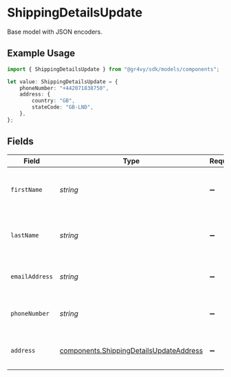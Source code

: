 # ShippingDetailsUpdate

Base model with JSON encoders.

## Example Usage

```typescript
import { ShippingDetailsUpdate } from "@gr4vy/sdk/models/components";

let value: ShippingDetailsUpdate = {
    phoneNumber: "+442071838750",
    address: {
        country: "GB",
        stateCode: "GB-LND",
    },
};
```

## Fields

| Field                                                                                              | Type                                                                                               | Required                                                                                           | Description                                                                                        | Example                                                                                            |
| -------------------------------------------------------------------------------------------------- | -------------------------------------------------------------------------------------------------- | -------------------------------------------------------------------------------------------------- | -------------------------------------------------------------------------------------------------- | -------------------------------------------------------------------------------------------------- |
| `firstName`                                                                                        | *string*                                                                                           | :heavy_minus_sign:                                                                                 | The first or given name for these buyer details.                                                   |                                                                                                    |
| `lastName`                                                                                         | *string*                                                                                           | :heavy_minus_sign:                                                                                 | The last or family name for these buyer details.                                                   |                                                                                                    |
| `emailAddress`                                                                                     | *string*                                                                                           | :heavy_minus_sign:                                                                                 | The email address for these buyer details.                                                         |                                                                                                    |
| `phoneNumber`                                                                                      | *string*                                                                                           | :heavy_minus_sign:                                                                                 | The phone number for these buyer details.                                                          | +14155552671                                                                                       |
| `address`                                                                                          | [components.ShippingDetailsUpdateAddress](../../models/components/shippingdetailsupdateaddress.md) | :heavy_minus_sign:                                                                                 | The address for these buyer details.                                                               |                                                                                                    |